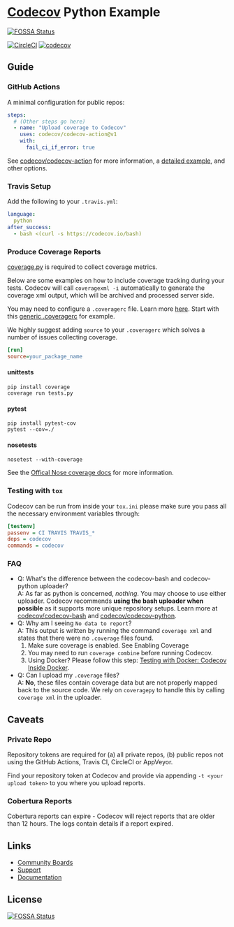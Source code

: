 # [Codecov](https://codecov.io) Python Example
[![FOSSA Status](https://app.fossa.com/api/projects/git%2Bgithub.com%2Fcodecov%2Fexample-python.svg?type=shield)](https://app.fossa.com/projects/git%2Bgithub.com%2Fcodecov%2Fexample-python?ref=badge_shield)

[![CircleCI](https://circleci.com/gh/glozanoa/example-python/tree/master.svg?style=svg)](https://circleci.com/gh/glozanoa/example-python/tree/master)
[![codecov](https://codecov.io/gh/glozanoa/example-python/branch/master/graph/badge.svg?token=2HIMOD4F7J)](https://codecov.io/gh/glozanoa/example-python)

## Guide

### GitHub Actions
A minimal configuration for public repos:

```yml
steps:
  # (Other steps go here)
  - name: "Upload coverage to Codecov"
    uses: codecov/codecov-action@v1
    with:
      fail_ci_if_error: true
```

See [codecov/codecov-action](https://github.com/codecov/codecov-action) for
more information, a [detailed example](https://github.com/codecov/codecov-action#example-workflowyml-with-codecov-action),
and other options.

### Travis Setup

Add the following to your `.travis.yml`:
```yml
language:
  python
after_success:
  - bash <(curl -s https://codecov.io/bash)
```

### Produce Coverage Reports
[coverage.py](https://github.com/nedbat/coveragepy) is required to collect coverage metrics.

Below are some examples on how to include coverage tracking during your tests. Codecov will call `coveragexml -i` automatically to generate the coverage xml output, which will be archived and processed server side.

You may need to configure a `.coveragerc` file. Learn more [here](http://coverage.readthedocs.org/en/latest/config.html). Start with this [generic .coveragerc](https://gist.github.com/codecov-io/bf15bde2c7db1a011b6e) for example.

We highly suggest adding `source` to your `.coveragerc` which solves a number of issues collecting coverage.

```ini
[run]
source=your_package_name
```
#### unittests
```
pip install coverage
coverage run tests.py
```
#### pytest
```
pip install pytest-cov
pytest --cov=./
```
#### nosetests
```
nosetest --with-coverage
```
See the [Offical Nose coverage docs](http://nose.readthedocs.org/en/latest/plugins/cover.html) for more information.

### Testing with ``tox``

Codecov can be run from inside your `tox.ini` please make sure you pass all the necessary environment variables through:
```ini
[testenv]
passenv = CI TRAVIS TRAVIS_*
deps = codecov
commands = codecov
```

### FAQ
- Q:  What's the difference between the codecov-bash and codecov-python uploader?  
  A: As far as python is concerned, *nothing*. You may choose to use either uploader. Codecov recommends **using the bash uploader when possible** as it supports more unique repository setups. Learn more at [codecov/codecov-bash](https://github.com/codecov/codecov-bash) and [codecov/codecov-python](https://github.com/codecov/codecov-python).
- Q:  Why am I seeing `No data to report`?  
  A: This output is written by running the command `coverage xml` and states that there were no `.coverage` files found.
	1. Make sure coverage is enabled. See Enabling Coverage
	2. You may need to run `coverage combine` before running Codecov.
	3. Using Docker? Please follow this step: [Testing with Docker: Codecov Inside Docker](https://docs.codecov.io/docs/testing-with-docker#codecov-inside-docker).
- Q: Can I upload my `.coverage` files?  
  A: **No**, these files contain coverage data but are not properly mapped back to the source code. We rely on `coveragepy` to handle this by calling `coverage xml` in the uploader.

## Caveats
### Private Repo
Repository tokens are required for (a) all private repos, (b) public repos not using the GitHub Actions, Travis CI, CircleCI or AppVeyor.

Find your repository token at Codecov and provide via appending `-t <your upload token>` to you where you upload reports.

### Cobertura Reports
Cobertura reports can expire - Codecov will reject reports that are older than 12 hours. The logs contain details if a report expired.

## Links
- [Community Boards](https://community.codecov.io)
- [Support](https://codecov.io/support)
- [Documentation](https://docs.codecov.io)



## License
[![FOSSA Status](https://app.fossa.com/api/projects/git%2Bgithub.com%2Fcodecov%2Fexample-python.svg?type=large)](https://app.fossa.com/projects/git%2Bgithub.com%2Fcodecov%2Fexample-python?ref=badge_large)

